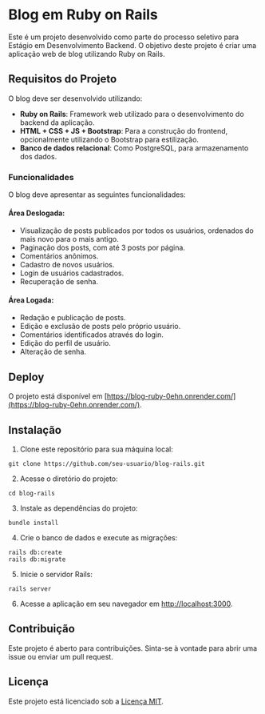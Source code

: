# Blog em Ruby on Rails

Este é um projeto desenvolvido como parte do processo seletivo para Estágio em Desenvolvimento Backend. O objetivo deste projeto é criar uma aplicação web de blog utilizando Ruby on Rails.

## Requisitos do Projeto

O blog deve ser desenvolvido utilizando:

- **Ruby on Rails**: Framework web utilizado para o desenvolvimento do backend da aplicação.
- **HTML + CSS + JS + Bootstrap**: Para a construção do frontend, opcionalmente utilizando o Bootstrap para estilização.
- **Banco de dados relacional**: Como PostgreSQL, para armazenamento dos dados.

### Funcionalidades

O blog deve apresentar as seguintes funcionalidades:

#### Área Deslogada:

- Visualização de posts publicados por todos os usuários, ordenados do mais novo para o mais antigo.
- Paginação dos posts, com até 3 posts por página.
- Comentários anônimos.
- Cadastro de novos usuários.
- Login de usuários cadastrados.
- Recuperação de senha.

#### Área Logada:

- Redação e publicação de posts.
- Edição e exclusão de posts pelo próprio usuário.
- Comentários identificados através do login.
- Edição do perfil de usuário.
- Alteração de senha.

## Deploy

O projeto está disponível em [https://blog-ruby-0ehn.onrender.com/](https://blog-ruby-0ehn.onrender.com/).

## Instalação

1. Clone este repositório para sua máquina local:

```
git clone https://github.com/seu-usuario/blog-rails.git
```

2. Acesse o diretório do projeto:

```
cd blog-rails
```

3. Instale as dependências do projeto:

```
bundle install
```

4. Crie o banco de dados e execute as migrações:

```
rails db:create
rails db:migrate
```

5. Inicie o servidor Rails:

```
rails server
```

6. Acesse a aplicação em seu navegador em [http://localhost:3000](http://localhost:3000).

## Contribuição

Este projeto é aberto para contribuições. Sinta-se à vontade para abrir uma issue ou enviar um pull request.

## Licença

Este projeto está licenciado sob a [Licença MIT](https://opensource.org/licenses/MIT).
